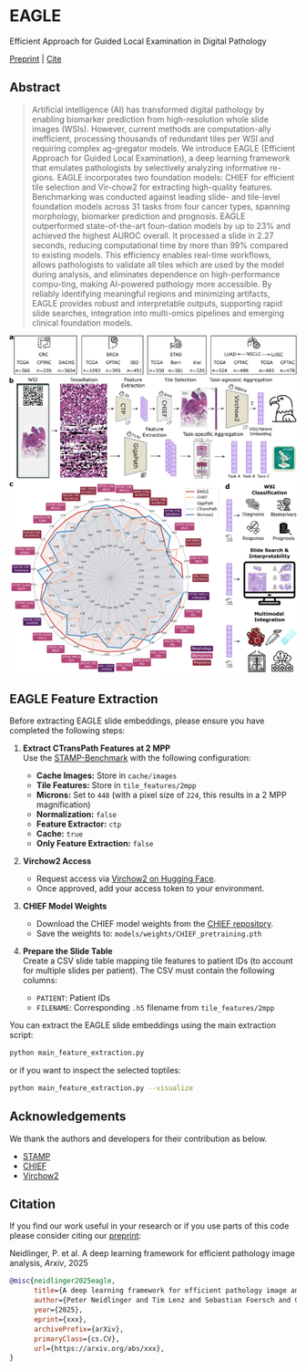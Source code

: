 # EAGLE
Efficient Approach for Guided Local Examination in Digital Pathology

[Preprint](https://arxiv.org/abs/xxx) | [Cite](#citation)

## Abstract
>Artificial intelligence (AI) has transformed digital pathology by enabling biomarker prediction from high-resolution whole slide images (WSIs). However, current methods are computation-ally inefficient, processing thousands of redundant tiles per WSI and requiring complex ag-gregator models. We introduce EAGLE (Efficient Approach for Guided Local Examination), a deep learning framework that emulates pathologists by selectively analyzing informative re-gions. EAGLE incorporates two foundation models: CHIEF for efficient tile selection and Vir-chow2 for extracting high-quality features. Benchmarking was conducted against leading slide- and tile-level foundation models across 31 tasks from four cancer types, spanning morphology, biomarker prediction and prognosis. EAGLE outperformed state-of-the-art foun-dation models by up to 23% and achieved the highest AUROC overall. It processed a slide in 2.27 seconds, reducing computational time by more than 99% compared to existing models. This efficiency enables real-time workflows, allows pathologists to validate all tiles which are used by the model during analysis, and eliminates dependence on high-performance compu-ting, making AI-powered pathology more accessible. By reliably identifying meaningful regions and minimizing artifacts, EAGLE provides robust and interpretable outputs, supporting rapid slide searches, integration into multi-omics pipelines and emerging clinical foundation models.


<p align="center">
    <img src="assets/fig1v2hd.png" alt="failed loading the image" width="1100"/>
</p>

## EAGLE Feature Extraction

Before extracting EAGLE slide embeddings, please ensure you have completed the following steps:

1. **Extract CTransPath Features at 2 MPP**  
   Use the [STAMP-Benchmark](https://github.com/KatherLab/STAMP-Benchmark) with the following configuration:
   - **Cache Images:** Store in `cache/images`
   - **Tile Features:** Store in `tile_features/2mpp`
   - **Microns:** Set to `448` (with a pixel size of `224`, this results in a 2 MPP magnification)
   - **Normalization:** `false`
   - **Feature Extractor:** `ctp`
   - **Cache:** `true`
   - **Only Feature Extraction:** `false`

2. **Virchow2 Access**  
   - Request access via [Virchow2 on Hugging Face](https://huggingface.co/paige-ai/Virchow2).  
   - Once approved, add your access token to your environment.

3. **CHIEF Model Weights**  
   - Download the CHIEF model weights from the [CHIEF repository](https://github.com/hms-dbmi/CHIEF).  
   - Save the weights to: `models/weights/CHIEF_pretraining.pth`

4. **Prepare the Slide Table**  
   Create a CSV slide table mapping tile features to patient IDs (to account for multiple slides per patient). The CSV must contain the following columns:
   - `PATIENT`: Patient IDs  
   - `FILENAME`: Corresponding `.h5` filename from `tile_features/2mpp`

You can extract the EAGLE slide embeddings using the main extraction script:

```bash
python main_feature_extraction.py
```

or if you want to inspect the selected toptiles:

```bash
python main_feature_extraction.py --visualize
```

## Acknowledgements

We thank the authors and developers for their contribution as below.

- [STAMP](https://github.com/KatherLab/STAMP)
- [CHIEF](https://github.com/hms-dbmi/CHIEF)
- [Virchow2](https://huggingface.co/paige-ai/Virchow2)

## Citation

If you find our work useful in your research or if you use parts of this code please consider citing our [preprint](https://arxiv.org/abs/xxx):

Neidlinger, P. et al. A deep learning framework for efficient pathology image analysis, _Arxiv_, 2025

```bibtex
@misc{neidlinger2025eagle,
      title={A deep learning framework for efficient pathology image analysis}, 
      author={Peter Neidlinger and Tim Lenz and Sebastian Foersch and Chiara M. L. Loeffler and Jan Clusmann and Marco Gustav and Lawrence A. Shaktah and Rupert Langer and Bastian Dislich and Lisa A. Boardman and Amy J. French and Ellen L. Goode and Andrea Gsur and Stefanie Brezina and Marc J. Gunter and Robert Steinfelder and Hans-Michael Behrens and Christoph Röcken and Tabitha Harrison and Ulrike Peters and Amanda I. Phipps and Giuseppe Curigliano and Nicola Fusco and Antonio Marra and Michael Hoffmeister and Hermann Brenner and Jakob Nikolas Kather},
      year={2025},
      eprint={xxx},
      archivePrefix={arXiv},
      primaryClass={cs.CV},
      url={https://arxiv.org/abs/xxx}, 
}
```
